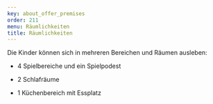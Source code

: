 ```yaml
---
key: about_offer_premises
order: 211
menu: Räumlichkeiten
title: Räumlichkeiten
---
```

Die Kinder können sich in mehreren Bereichen und Räumen ausleben:

 - 4 Spielbereiche und ein Spielpodest

 - 2 Schlafräume

 - 1 Küchenbereich mit Essplatz